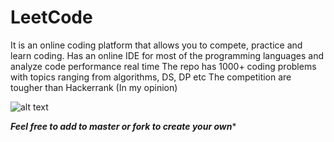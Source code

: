 # LeetCode

It is an online coding platform that allows you to compete, practice and learn coding. 
Has an online IDE for most of the programming languages and analyze code performance real time
The repo has 1000+ coding problems with topics ranging from algorithms, DS, DP etc 
The competition are tougher than Hackerrank (In my opinion) 

![alt text](https://miro.medium.com/max/2720/1*gBkMCGTAdSk4tu17SCa7RQ.png)

***Feel free to add to master or fork to create your own****
